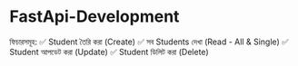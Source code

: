 # FastApi-Development
ফিচারসমূহ:
✅ Student তৈরি করা (Create)
✅ সব Students দেখা (Read - All & Single)
✅ Student আপডেট করা (Update)
✅ Student ডিলিট করা (Delete)

